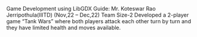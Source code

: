 Game Development using LibGDX
Guide: Mr. Koteswar Rao Jerripothula(IIITD)
(Nov,22 – Dec,22)
Team Size-2
Developed a 2-player game “Tank Wars” where both players attack
each other turn by turn and they have limited health and moves
available.
